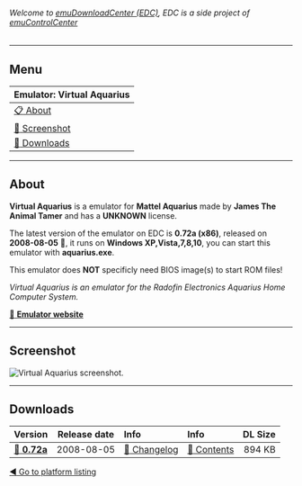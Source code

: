 ###### Welcome to [emuDownloadCenter (EDC)](https://github.com/PhoenixInteractiveNL/emuDownloadCenter/wiki/), EDC is a side project of [emuControlCenter](https://github.com/PhoenixInteractiveNL/emuControlCenter/wiki/)
***
## Menu
| **Emulator: Virtual Aquarius** |
|:---------|
| [:clipboard: About](#about) |
| [:sunrise: Screenshot](#screenshot) |
| [:floppy_disk: Downloads](#downloads) |
***
## About
**Virtual Aquarius** is a emulator for **Mattel Aquarius** made by **James The Animal Tamer** and has a **UNKNOWN** license.

The latest version of the emulator on EDC is **0.72a (x86)**, released on **2008-08-05** :triangular_flag_on_post:, it runs on **Windows XP,Vista,7,8,10**, you can start this emulator with **aquarius.exe**.

This emulator does **NOT** specificly need BIOS image(s) to start ROM files!

_Virtual Aquarius is an emulator for the Radofin Electronics Aquarius Home Computer System._

[:link: **Emulator website**](http://www.lchr.org/a/18/2t/)
***
## Screenshot
![](https://raw.githubusercontent.com/PhoenixInteractiveNL/emuDownloadCenter/master/hooks/vaquarius/screen.jpg "Virtual Aquarius screenshot.")
***
## Downloads
| Version  | Release date  | Info       | Info       | DL Size    |
|:---------|:-------------:|:-----------|:-----------|-----------:|
| [:floppy_disk: **0.72a**](https://github.com/PhoenixInteractiveNL/edc-repo0002/raw/master/vaquarius/0.72a.7z) | 2008-08-05 | [:page_facing_up: Changelog](https://github.com/PhoenixInteractiveNL/edc-repo0002/blob/master/vaquarius/0.72a_changelog.txt) | [:mag_right: Contents](https://github.com/PhoenixInteractiveNL/edc-repo0002/blob/master/vaquarius/0.72a_contents.txt) | 894 KB |

[:arrow_backward: Go to platform listing](https://github.com/PhoenixInteractiveNL/emuDownloadCenter/wiki/EDC-Platform-List)
